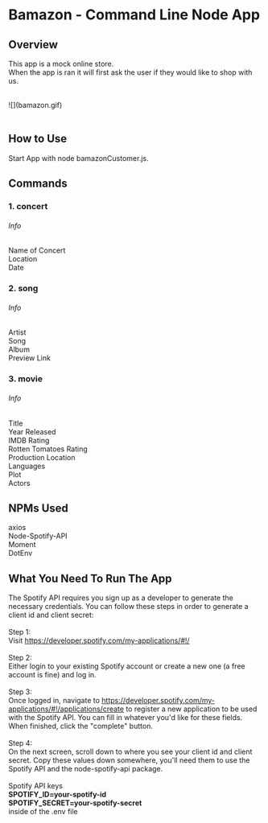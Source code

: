 # Bamazon - Command Line Node App

## Overview
This app is a mock online store. 
<br>
When the app is ran it will first ask the user if they would like to shop with us.
<br>

<br>
![](bamazon.gif)
<br>
<br>


## How to Use

Start App with node bamazonCustomer.js.

## Commands
### 1. concert
###### Info
Name of Concert <br>
Location <br>
Date
### 2. song
###### Info
Artist <br>
Song <br>
Album <br>
Preview Link
### 3. movie
###### Info
Title <br>
Year Released <br>
IMDB Rating <br>
Rotten Tomatoes Rating <br>
Production Location <br>
Languages <br>
Plot <br>
Actors 

## NPMs Used
axios <br>
Node-Spotify-API <br>
Moment <br>
DotEnv <br>

## What You Need To Run The App
The Spotify API requires you sign up as a developer to generate the necessary credentials. You can follow these steps in order to generate a client id and client secret:
<br>
<br>
Step 1: <br> Visit https://developer.spotify.com/my-applications/#!/
<br>
<br>
Step 2: <br> Either login to your existing Spotify account or create a new one (a free account is fine) and log in.
<br>
<br>
Step 3: <br> Once logged in, navigate to https://developer.spotify.com/my-applications/#!/applications/create to register a new application to be used with the Spotify API. You can fill in whatever you'd like for these fields. When finished, click the "complete" button.
<br>
<br>
Step 4: <br> On the next screen, scroll down to where you see your client id and client secret. Copy these values down somewhere, you'll need them to use the Spotify API and the node-spotify-api package.
<br>
<br>
Spotify API keys <br>
**SPOTIFY_ID=your-spotify-id** <br>
**SPOTIFY_SECRET=your-spotify-secret** <br>
inside of the .env file
